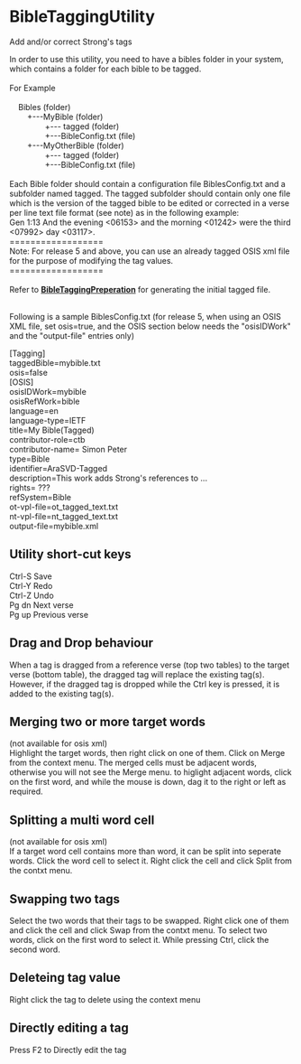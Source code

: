 # BibleTaggingUtility
 Add and/or correct Strong's tags
 
In order to use this utility, you need to have a bibles folder in your system, which contains a folder for each bible to be tagged.<br>
<br>
For Example<br><br>
&nbsp;&nbsp;&nbsp;&nbsp;Bibles (folder)<br>
&nbsp;&nbsp;&nbsp;&nbsp;&nbsp;&nbsp;&nbsp;&nbsp;+---MyBible (folder)<br>
&nbsp;&nbsp;&nbsp;&nbsp;&nbsp;&nbsp;&nbsp;&nbsp;&nbsp;&nbsp;&nbsp;&nbsp;&nbsp;&nbsp;&nbsp;&nbsp;+--- tagged (folder)<br>
&nbsp;&nbsp;&nbsp;&nbsp;&nbsp;&nbsp;&nbsp;&nbsp;&nbsp;&nbsp;&nbsp;&nbsp;&nbsp;&nbsp;&nbsp;&nbsp;+---BibleConfig.txt (file)<br>
&nbsp;&nbsp;&nbsp;&nbsp;&nbsp;&nbsp;&nbsp;&nbsp;+---MyOtherBible (folder)<br>
&nbsp;&nbsp;&nbsp;&nbsp;&nbsp;&nbsp;&nbsp;&nbsp;&nbsp;&nbsp;&nbsp;&nbsp;&nbsp;&nbsp;&nbsp;&nbsp;+--- tagged (folder)<br>
&nbsp;&nbsp;&nbsp;&nbsp;&nbsp;&nbsp;&nbsp;&nbsp;&nbsp;&nbsp;&nbsp;&nbsp;&nbsp;&nbsp;&nbsp;&nbsp;+---BibleConfig.txt (file)<br>
<br>
Each Bible folder should contain a configuration file BiblesConfig.txt and a subfolder named tagged.
The tagged subfolder should contain only one file which is the version of the tagged bible to be edited or corrected in a verse per line text file format (see note) as in the following example:<br>
Gen 1:13 And the evening <06153> and the morning <01242> were the third <07992> day <03117>. <br>
================== <br>
Note: For release 5 and above, you can use an already tagged OSIS xml file for the purpose of modifying the tag values.<br>
================== <br>
<br>
Refer to [**BibleTaggingPreperation**](https://github.com/sabdelmalik/BibleTaggingPreperation) for generating the initial tagged file.<br>
<br>

Following is a sample BiblesConfig.txt (for release 5, when using an OSIS XML file, set osis=true, and the OSIS section below needs the "osisIDWork" and the "output-file" entries only)

[Tagging]<br>
taggedBible=mybible.txt<br>
osis=false
<br>
[OSIS]<br>
osisIDWork=mybible<br>
osisRefWork=bible<br>
language=en<br>
language-type=IETF<br>
title=My Bible(Tagged)<br>
contributor-role=ctb<br>
contributor-name= Simon Peter<br>
type=Bible<br>
identifier=AraSVD-Tagged<br>
description=This work adds Strong's references to ...<br>
rights= ???<br>
refSystem=Bible<br>
ot-vpl-file=ot_tagged_text.txt<br>
nt-vpl-file=nt_tagged_text.txt<br>
output-file=mybible.xml<br>

## Utility short-cut keys
Ctrl-S Save<br>
Ctrl-Y Redo<br>
Ctrl-Z Undo<br>
Pg dn Next verse<br>
Pg up Previous verse<br>

## Drag and Drop behaviour
When a tag is dragged from a reference verse (top two tables) to the target verse (bottom table), the dragged tag will replace the existing tag(s).<br>
However, if the dragged tag is dropped while the Ctrl key is pressed, it is added to the existing tag(s).

## Merging two or more target words
(not available for osis xml)<br>
Highlight the target words, then right click on one of them. Click on Merge from the context menu.
The merged cells must be adjacent words, otherwise you will not see the Merge menu.
to higlight adjacent words, click on the first word, and while the mouse is down, dag it to the right or left as required.
## Splitting a multi word cell
(not available for osis xml)<br>
If a target word cell contains more than word, it can be split into seperate words. Click the word cell to select it. Right click the cell and click Split from the contxt menu.
## Swapping two tags
Select the two words that their tags to be swapped. Right click one of them and click the cell and click Swap from the contxt menu.
To select two words, click on the first word to select it. While pressing Ctrl, click the second word.
## Deleteing tag value
Right click the tag to delete using the context menu
## Directly editing a tag
Press F2 to Directly edit the tag
